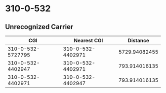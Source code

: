# 310-0-532
## Unrecognized Carrier


| CGI | Nearest CGI | Distance |
|-----|-------------|----------|
| 310-0-532-5727795 | 310-0-532-4402971 | 5729.94082455 |
| 310-0-532-4402947 | 310-0-532-4402971 | 793.914016135 |
| 310-0-532-4402971 | 310-0-532-4402947 | 793.914016135 |

